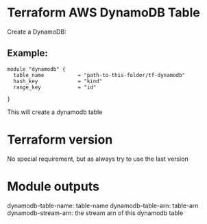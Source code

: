 # Terraform AWS DynamoDB Table
Create a DynamoDB:  

## Example:
```
module "dynamodb" {
  table_name           = "path-to-this-folder/tf-dynamodb"
  hash_key             = "kind"
  range_key            = "id"

}
```

This will create a dynamodb table

# Terraform version
No special requirement, but as always try to use the last version

# Module outputs  
dynamodb-table-name: table-name
dynamodb-table-arn: table-arn
dynamodb-stream-arn: the stream arn of this dynamodb table 